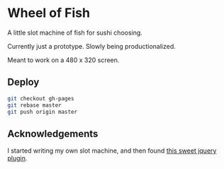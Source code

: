 # Wheel of Fish

A little slot machine of fish for sushi choosing.

Currently just a prototype. Slowly being productionalized.

Meant to work on a 480 x 320 screen.

## Deploy

```bash
git checkout gh-pages
git rebase master
git push origin master
```

## Acknowledgements

I started writing my own slot machine, and then found [this sweet jquery plugin](https://github.com/josex2r/jQuery-SlotMachine).
